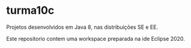 # turma10c
Projetos desenvolvidos em Java 8, nas distribuições SE e EE.

Este repositorio contem uma workspace preparada na ide Eclipse 2020.
